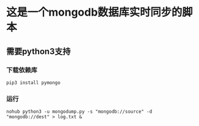 # 这是一个mongodb数据库实时同步的脚本

## 需要python3支持

### 下载依赖库
```shell
pip3 install pymongo
```

### 运行
```shell
nohub python3 -u mongodump.py -s "mongodb://source" -d "mongodb://dest" > log.txt &
```